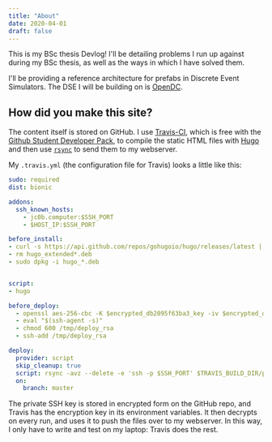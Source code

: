 ```yaml
---
title: "About"
date: 2020-04-01
draft: false
---
```


This is my BSc thesis Devlog! I'll be detailing problems I run up against during my BSc thesis, as well as the ways in which I have solved them. 

I'll be providing a reference architecture for prefabs in Discrete Event Simulators. The DSE I will be building on is [OpenDC](https://opendc.org).

## How did you make this site?

The content itself is stored on GitHub. I use [Travis-CI](travis-ci.com), which is free with the [Github Student Developer Pack](https://education.github.com/pack), to compile the static HTML files with [Hugo](https://gohugo.io) and then use [`rsync`](https://en.wikipedia.org/wiki/Rsync) to send them to my webserver.

My `.travis.yml` (the configuration file for Travis) looks a little like this:
``` yaml
sudo: required
dist: bionic

addons:
  ssh_known_hosts: 
    - jc0b.computer:$SSH_PORT
    - $HOST_IP:$SSH_PORT

before_install:
- curl -s https://api.github.com/repos/gohugoio/hugo/releases/latest | grep "browser_download_url.*64bit.deb" | cut -d '"' -f 4 | wget -qi -
- rm hugo_extended*.deb
- sudo dpkg -i hugo_*.deb


script:
- hugo

before_deploy:
  - openssl aes-256-cbc -K $encrypted_db2095f63ba3_key -iv $encrypted_db2095f63ba3_iv -in deploy_rsa.enc -out /tmp/deploy_rsa -d
  - eval "$(ssh-agent -s)"
  - chmod 600 /tmp/deploy_rsa
  - ssh-add /tmp/deploy_rsa

deploy:
  provider: script
  skip_cleanup: true
  script: rsync -avz --delete -e 'ssh -p $SSH_PORT' $TRAVIS_BUILD_DIR/public/ $SSH_USER@jc0b.computer:bsc.jc0b.computer/
  on:
    branch: master
```

The private SSH key is stored in encrypted form on the GitHub repo, and Travis has the encryption key in its environment variables. It then decrypts on every run, and uses it to push the files over to my webserver. In this way, I only have to write and test on my laptop: Travis does the rest.